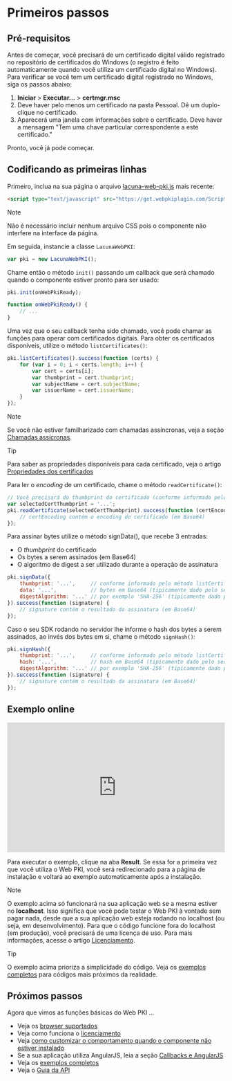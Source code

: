 ﻿# Primeiros passos

## Pré-requisitos

Antes de começar, você precisará de um certificado digital válido registrado no repositório de certificados do Windows (o registro é feito automaticamente quando você utiliza um certificado digital no Windows). Para verificar se você tem um certificado digital registrado no Windows, siga os passos abaixo:

1. **Iniciar** > **Executar...** > **certmgr.msc**
1. Deve haver pelo menos um certificado na pasta Pessoal. Dê um duplo-clique no certificado.
1. Aparecerá uma janela com informações sobre o certificado. Deve haver a mensagem "Tem uma chave particular correspondente a este certificado."

Pronto, você já pode começar.

## Codificando as primeiras linhas

Primeiro, inclua na sua página o arquivo [lacuna-web-pki.js](https://get.webpkiplugin.com/Scripts/LacunaWebPKI/lacuna-web-pki-2.7.0.js) mais recente:

```html
<script type="text/javascript" src="https://get.webpkiplugin.com/Scripts/LacunaWebPKI/lacuna-web-pki-2.7.0.js"></script>
```

> [!NOTE]
> Não é necessário incluir nenhum arquivo CSS pois o componente não interfere na interface da página.

Em seguida, instancie a classe `LacunaWebPKI`:

```javascript
var pki = new LacunaWebPKI();
```

Chame então o método `init()` passando um callback que será chamado quando o componente estiver pronto para ser usado:

```javascript
pki.init(onWebPkiReady);

function onWebPkiReady() {
    // ...
}
```

Uma vez que o seu callback tenha sido chamado, você pode chamar as funções para operar com certificados digitais. Para obter os certificados disponíveis, utilize o método `listCertificates()`:

```javascript
pki.listCertificates().success(function (certs) {
    for (var i = 0; i < certs.length; i++) {
        var cert = certs[i];
        var thumbprint = cert.thumbprint;
        var subjectName = cert.subjectName;
        var issuerName = cert.issuerName;
    }
});
```

> [!NOTE]
> Se você não estiver familharizado com chamadas assíncronas, veja a seção [Chamadas assícronas](async.md).

> [!TIP]
> Para saber as propriedades disponíveis para cada certificado, veja o artigo [Propriedades dos certificados](cert-properties.md)

Para ler o *encoding* de um certificado, chame o método `readCertificate()`:

```javascript
// Você precisará do thumbprint do certificado (conforme informado pelo método listCertificates)
var selectedCertThumbprint = '...';
pki.readCertificate(selectedCertThumbprint).success(function (certEncoding) {
    // certEncoding contém o encoding do certificado (em Base64)
});
```

Para assinar bytes utilize o método signData(), que recebe 3 entradas:

* O *thumbprint* do certificado
* Os bytes a serem assinados (em Base64)
* O algoritmo de digest a ser utilizado durante a operação de assinatura

```javascript
pki.signData({
    thumbprint: '...',     // conforme informado pelo método listCertificates
    data: '...',           // bytes em Base64 (tipicamente dado pelo servidor)
    digestAlgorithm: '...' // por exemplo 'SHA-256' (tipicamente dado pelo servidor)
}).success(function (signature) {
    // signature contém o resultado da assinatura (em Base64)
});
```

Caso o seu SDK rodando no servidor lhe informe o hash dos bytes a serem assinados, ao invés dos bytes em si, chame o método `signHash()`:

```javascript
pki.signHash({
    thumbprint: '...',     // conforme informado pelo método listCertificates
    hash: '...',           // hash em Base64 (tipicamente dado pelo servidor)
    digestAlgorithm: '...' // por exemplo 'SHA-256' (tipicamente dado pelo servidor)
}).success(function (signature) {
    // signature contém o resultado da assinatura (em Base64)
});
```

## Exemplo online

<iframe width="100%" height="300" src="https://jsfiddle.net/LacunaSoftware/6zkwejb9/embedded/" allowfullscreen="allowfullscreen" frameborder="0"></iframe>

Para executar o exemplo, clique na aba **Result**. Se essa for a primeira vez que você utiliza o Web PKI, você será redirecionado para a página de instalação e voltará ao exemplo automaticamente após a instalação.

> [!NOTE]
> O exemplo acima só funcionará na sua aplicação web se a mesma estiver no **localhost**. Isso significa que você pode testar o Web PKI à vontade sem pagar nada, desde que a
> sua aplicação web esteja rodando no localhost (ou seja, em desenvolvimento). Para que o código funcione fora do localhost (em produção), você precisará de uma licença de uso.
> Para mais informações, acesse o artigo [Licenciamento](licensing.md).

> [!TIP]
> O exemplo acima prioriza a simplicidade do código. Veja os [exemplos completos](full-samples.md) para códigos mais próximos da realidade.

## Próximos passos

Agora que vimos as funções básicas do Web PKI ...

* Veja os [browser suportados](browser-support.md)
* Veja como funciona o [licenciamento](licensing.md)
* Veja [como customizar o comportamento quando o componente não estiver instalado](customizing-not-installed.md)
* Se a sua aplicação utiliza AngularJS, leia a seção [Callbacks e AngularJS](angularjs.md)
* Veja os [exemplos completos](full-samples.md)
* Veja o [Guia da API](api-reference/index.md)
